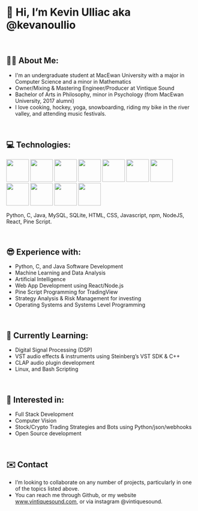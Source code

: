 <h1>👋 Hi, I’m Kevin Ulliac aka @kevanoullio </h1>

<br>

## 🙋‍♂️ About Me:
- I'm an undergraduate student at MacEwan University with a major in Computer Science and a minor in Mathematics
- Owner/Mixing & Mastering Engineer/Producer at Vintique Sound
- Bachelor of Arts in Philosophy, minor in Psychology (from MacEwan University, 2017 alumni)
- I love cooking, hockey, yoga, snowboarding, riding my bike in the river valley, and attending music festivals.

<br>

## 💻 Technologies:
<span>
<img width=60px height=auto src="https://cdn.jsdelivr.net/gh/devicons/devicon/icons/python/python-original.svg" />
<img width=60px height=auto src="https://cdn.jsdelivr.net/gh/devicons/devicon/icons/c/c-original.svg" />
<img width=60px height=auto src="https://cdn.jsdelivr.net/gh/devicons/devicon/icons/java/java-original.svg" />
<img width=60px height=auto src="https://cdn.jsdelivr.net/gh/devicons/devicon/icons/mysql/mysql-original-wordmark.svg" />
<img width=60px height=auto src="https://cdn.jsdelivr.net/gh/devicons/devicon/icons/sqlite/sqlite-original-wordmark.svg" />
<img width=60px height=auto src="https://cdn.jsdelivr.net/gh/devicons/devicon/icons/html5/html5-original.svg" />
<img width=60px height=auto src="https://cdn.jsdelivr.net/gh/devicons/devicon/icons/css3/css3-original.svg" />
<img width=60px height=auto src="https://cdn.jsdelivr.net/gh/devicons/devicon/icons/javascript/javascript-original.svg" />
<img width=60px height=auto src="https://cdn.jsdelivr.net/gh/devicons/devicon@latest/icons/npm/npm-original-wordmark.svg" />
<img width=60px height=auto src="https://cdn.jsdelivr.net/gh/devicons/devicon@latest/icons/nodejs/nodejs-original-wordmark.svg" />
<img width=60px height=auto src="https://cdn.jsdelivr.net/gh/devicons/devicon@latest/icons/react/react-original-wordmark.svg" />          
</span>

Python, C, Java, MySQL, SQLite, HTML, CSS, Javascript, npm, NodeJS, React, Pine Script.

<br>

## 😎 Experience with:
- Python, C, and Java Software Development
- Machine Learning and Data Analysis
- Artificial Intelligence
- Web App Development using React/Node.js
- Pine Script Programming for TradingView
- Strategy Analysis & Risk Management for investing
- Operating Systems and Systems Level Programming

<br>

## 🌱 Currently Learning:
- Digital Signal Processing (DSP)
- VST audio effects & instruments using Steinberg’s VST SDK & C++
- CLAP audio plugin development
- Linux, and Bash Scripting

<br>

## 👀 Interested in:
- Full Stack Development
- Computer Vision
- Stock/Crypto Trading Strategies and Bots using Python/json/webhooks
- Open Source development

<br>

## ✉️ Contact
- I’m looking to collaborate on any number of projects, particularly in one of the topics listed above.
- You can reach me through Github, or my website www.vintiquesound.com, or via instagram @vintiquesound.



<!---
kevanoullio/kevanoullio is a ✨ special ✨ repository because its `README.md` (this file) appears on your GitHub profile.
You can click the Preview link to take a look at your changes.
--->
